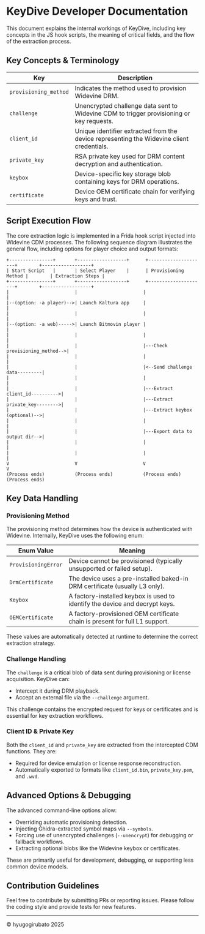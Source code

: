 # KeyDive Developer Documentation

This document explains the internal workings of KeyDive, including key concepts in the JS hook scripts, the meaning of critical fields, and the flow of the extraction process.

## Key Concepts & Terminology

| Key                   | Description                                                                               |
|-----------------------|-------------------------------------------------------------------------------------------|
| `provisioning_method` | Indicates the method used to provision Widevine DRM.                                      |
| `challenge`           | Unencrypted challenge data sent to Widevine CDM to trigger provisioning or key requests.  |
| `client_id`           | Unique identifier extracted from the device representing the Widevine client credentials. |
| `private_key`         | RSA private key used for DRM content decryption and authentication.                       |
| `keybox`              | Device-specific key storage blob containing keys for DRM operations.                      |
| `certificate`         | Device OEM certificate chain for verifying keys and trust.                                |

## Script Execution Flow

The core extraction logic is implemented in a Frida hook script injected into Widevine CDM processes. The following sequence diagram illustrates the general flow, including options for player choice and output formats:

````
+----------------+       +------------------+      +---------------------+        +------------------+
| Start Script   |       | Select Player    |      | Provisioning Method |        | Extraction Steps |
+----------------+       +------------------+      +---------------------+        +------------------+
|                        |                        |                               |
|--(option: -a player)-->| Launch Kaltura app     |                               |
|                        |                        |                               |
|--(option: -a web)----->| Launch Bitmovin player |                               |
|                        |                        |                               |
|                        |                        |---Check provisioning_method-->|
|                        |                        |                               |
|                        |                        |<--Send challenge data---------|
|                        |                        |                               |
|                        |                        |---Extract client_id---------->|
|                        |                        |---Extract private_key-------->|
|                        |                        |---Extract keybox (optional)-->|
|                        |                        |                               |
|                        |                        |---Export data to output dir-->|
|                        |                        |                               |
|                        |                        |                               |
V                        V                        V                               V
(Process ends)           (Process ends)           (Process ends)                  (Process ends)
````

## Key Data Handling

### Provisioning Method

The provisioning method determines how the device is authenticated with Widevine. Internally, KeyDive uses the following enum:

| Enum Value          | Meaning                                                                     |
|---------------------|-----------------------------------------------------------------------------|
| `ProvisioningError` | Device cannot be provisioned (typically unsupported or failed setup).       |
| `DrmCertificate`    | The device uses a pre-installed baked-in DRM certificate (usually L3 only). |
| `Keybox`            | A factory-installed keybox is used to identify the device and decrypt keys. |
| `OEMCertificate`    | A factory-provisioned OEM certificate chain is present for full L1 support. |

These values are automatically detected at runtime to determine the correct extraction strategy.

### Challenge Handling

The `challenge` is a critical blob of data sent during provisioning or license acquisition. KeyDive can:

- Intercept it during DRM playback.
- Accept an external file via the `--challenge` argument.

This challenge contains the encrypted request for keys or certificates and is essential for key extraction workflows.

### Client ID & Private Key

Both the `client_id` and `private_key` are extracted from the intercepted CDM functions. They are:

- Required for device emulation or license response reconstruction.
- Automatically exported to formats like `client_id.bin`, `private_key.pem`, and `.wvd`.

## Advanced Options & Debugging

The advanced command-line options allow:

- Overriding automatic provisioning detection.
- Injecting Ghidra-extracted symbol maps via `--symbols`.
- Forcing use of unencrypted challenges (`--unencrypt`) for debugging or fallback workflows.
- Extracting optional blobs like the Widevine keybox or certificates.

These are primarily useful for development, debugging, or supporting less common device models.

## Contribution Guidelines

Feel free to contribute by submitting PRs or reporting issues. Please follow the coding style and provide tests for new features.

---

© hyugogirubato 2025